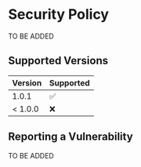 # Security Policy
TO BE ADDED

## Supported Versions



| Version | Supported          |
| ------- | ------------------ | 
| 1.0.1   | :white_check_mark: |
| < 1.0.0 | :x:                |

## Reporting a Vulnerability

TO BE ADDED
